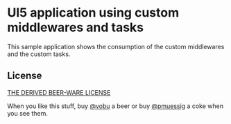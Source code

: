 # UI5 application using custom middlewares and tasks

This sample application shows the consumption of the custom middlewares and the custom tasks.

## License

[THE DERIVED BEER-WARE LICENSE](../../LICENSE)

When you like this stuff, buy [@vobu](https://twitter.com/vobu) a beer or buy [@pmuessig](https://twitter.com/pmuessig) a coke when you see them.
